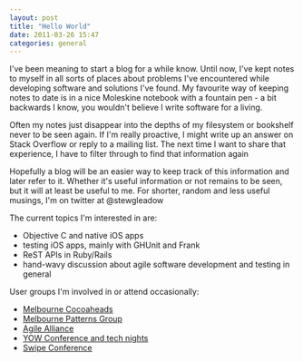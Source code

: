 ```yaml
---
layout: post
title: "Hello World"
date: 2011-03-26 15:47
categories: general
---
```


I've been meaning to start a blog for a while know. Until now, I've kept notes to myself in all sorts of places about problems I've encountered while developing software and solutions I've found. My favourite way of keeping notes to date is in a nice Moleskine notebook with a fountain pen - a bit backwards I know, you wouldn't believe I write software for a living.

Often my notes just disappear into the depths of my filesystem or bookshelf never to be seen again. If I'm really proactive, I might write up an answer on Stack Overflow or reply to a mailing list. The next time I want to share that experience, I have to filter through to find that information again

Hopefully a blog will be an easier way to keep track of this information and later refer to it. Whether it's useful information or not remains to be seen, but it will at least be useful to me. For shorter, random and less useful musings, I'm on twitter at @stewgleadow

The current topics I'm interested in are:

- Objective C and native iOS apps
- testing iOS apps, mainly with GHUnit and Frank
- ReST APIs in Ruby/Rails
- hand-wavy discussion about agile software development and testing in general

User groups I'm involved in or attend occasionally:

- [Melbourne Cocoaheads](http://www.melbournecocoaheads.com/)
- [Melbourne Patterns Group](http://melbournepatterns.org/)
- [Agile Alliance](http://www.meetup.com/Agile-Melbourne/)
- [YOW Conference and tech nights](http://www.yowconference.com.au/)
- [Swipe Conference](http://www.swipeconference.com.au)
